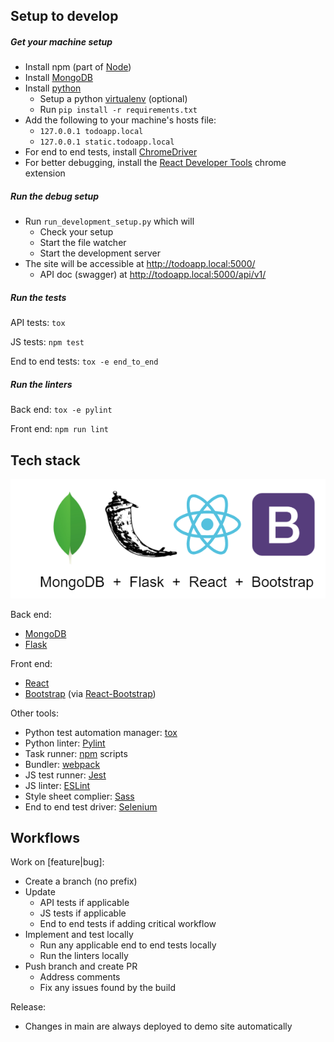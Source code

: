 ## Setup to develop

##### Get your machine setup

- Install npm (part of [Node](https://nodejs.org/en/))
- Install [MongoDB](https://www.mongodb.com/)
- Install [python](https://www.python.org/)
  - Setup a python [virtualenv](https://docs.python.org/3/tutorial/venv.html) (optional)
  - Run `pip install -r requirements.txt`
- Add the following to your machine's hosts file:
  - `127.0.0.1 todoapp.local`
  - `127.0.0.1 static.todoapp.local`
- For end to end tests, install [ChromeDriver](https://sites.google.com/a/chromium.org/chromedriver/home)
- For better debugging, install the [React Developer Tools](https://reactjs.org/blog/2015/09/02/new-react-developer-tools.html) chrome extension

##### Run the debug setup

- Run `run_development_setup.py` which will
  - Check your setup
  - Start the file watcher
  - Start the development server
- The site will be accessible at <http://todoapp.local:5000/>
  - API doc (swagger) at <http://todoapp.local:5000/api/v1/>

##### Run the tests

API tests: `tox`

JS tests: `npm test`

End to end tests: `tox -e end_to_end`

##### Run the linters

Back end: `tox -e pylint`

Front end: `npm run lint`

Tech stack
---

![Stack](stack.png)

Back end:
- [MongoDB](https://www.mongodb.com/)
- [Flask](https://flask.palletsprojects.com/)

Front end:
- [React](https://reactjs.org/)
- [Bootstrap](https://getbootstrap.com/)
  (via [React-Bootstrap](https://react-bootstrap.github.io/))

Other tools:
- Python test automation manager: [tox](https://tox.readthedocs.io/en/latest/)
- Python linter: [Pylint](https://www.pylint.org/)
- Task runner: [npm](https://www.npmjs.com/) scripts
- Bundler: [webpack](https://webpack.js.org/)
- JS test runner: [Jest](https://jestjs.io/)
- JS linter: [ESLint](https://eslint.org/)
- Style sheet complier: [Sass](https://sass-lang.com/)
- End to end test driver: [Selenium](https://www.selenium.dev/)

Workflows
---

Work on [feature|bug]:
- Create a branch (no prefix)
- Update
  - API tests if applicable
  - JS tests if applicable
  - End to end tests if adding critical workflow
- Implement and test locally
  - Run any applicable end to end tests locally
  - Run the linters locally
- Push branch and create PR
  - Address comments
  - Fix any issues found by the build

Release:
- Changes in main are always deployed to demo site automatically
